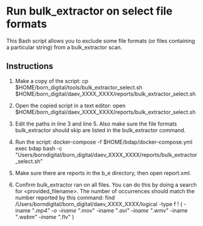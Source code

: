 # Run bulk_extractor on select file formats
This Bash script allows you to exclude some file formats (or files containing a particular string) from a bulk_extractor scan.

## Instructions

1. Make a copy of the script:
cp $HOME/born_digital/tools/bulk_extractor_select.sh $HOME/born_digital/daev_XXXX_XXXX/reports/bulk_extractor_select.sh

2. Open the copied script in a text editor:
open $HOME/born_digital/daev_XXXX_XXXX/reports/bulk_extractor_select.sh

3. Edit the paths in line 3 and line 5. Also make sure the file formats bulk_extractor should skip are listed in the bulk_extractor command.

4. Run the script:
docker-compose -f $HOME/bdap/docker-compose.yml exec bdap bash -c "Users/borndigital/born_digital/daev_XXXX_XXXX/reports/bulk_extractor_select.sh"

5. Make sure there are reports in the b_e directory, then open report.xml.

6. Confirm bulk_extractor ran on all files. You can do this by doing a search for <provided_filename>. The number of occurrences should match the number reported by this command:
find /Users/borndigital/born_digital/daev_XXXX_XXXX/logical -type f ! \( -iname "*.mp4" -o -iname "*.mov" -iname "*.avi" -iname "*.wmv" -iname "*.webm" -iname "*.flv" \)

